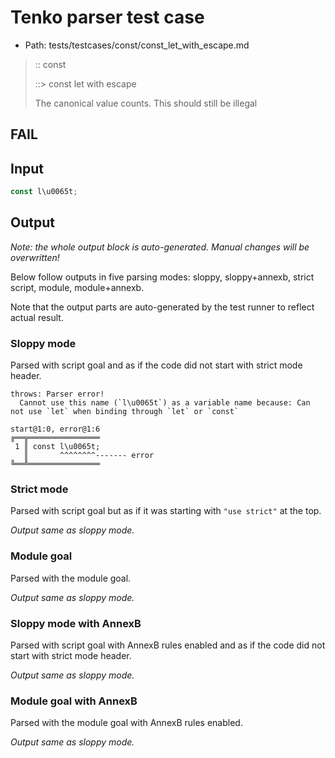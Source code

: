 # Tenko parser test case

- Path: tests/testcases/const/const_let_with_escape.md

> :: const
>
> ::> const let with escape
>
> The canonical value counts. This should still be illegal

## FAIL

## Input

`````js
const l\u0065t;
`````

## Output

_Note: the whole output block is auto-generated. Manual changes will be overwritten!_

Below follow outputs in five parsing modes: sloppy, sloppy+annexb, strict script, module, module+annexb.

Note that the output parts are auto-generated by the test runner to reflect actual result.

### Sloppy mode

Parsed with script goal and as if the code did not start with strict mode header.

`````
throws: Parser error!
  Cannot use this name (`l\u0065t`) as a variable name because: Can not use `let` when binding through `let` or `const`

start@1:0, error@1:6
╔══╦════════════════
 1 ║ const l\u0065t;
   ║       ^^^^^^^^------- error
╚══╩════════════════

`````

### Strict mode

Parsed with script goal but as if it was starting with `"use strict"` at the top.

_Output same as sloppy mode._

### Module goal

Parsed with the module goal.

_Output same as sloppy mode._

### Sloppy mode with AnnexB

Parsed with script goal with AnnexB rules enabled and as if the code did not start with strict mode header.

_Output same as sloppy mode._

### Module goal with AnnexB

Parsed with the module goal with AnnexB rules enabled.

_Output same as sloppy mode._
